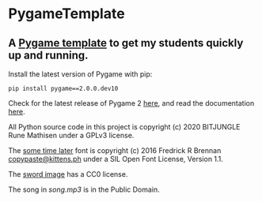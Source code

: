 # PygameTemplate

## A [Pygame template](https://github.com/bitjungle/PygameTemplate/blob/master/pygame-template.py) to get my students quickly up and running. 

Install the latest version of Pygame with pip:

    pip install pygame==2.0.0.dev10

Check for the latest release of Pygame 2 [here](https://github.com/pygame/pygame/releases), and read the documentation [here](https://www.pygame.org/docs/).

All Python source code in this project is copyright (c) 2020 BITJUNGLE Rune Mathisen under a GPLv3 license.

The [some time later](https://github.com/ctrlcctrlv/some-time-later) font is copyright (c) 2016 Fredrick R Brennan <copypaste@kittens.ph> under a SIL Open Font License, Version 1.1.

The [sword image](https://www.cursor.cc/?action=icon&file_id=20160) has a CC0 license.

The song in *song.mp3* is in the Public Domain.
